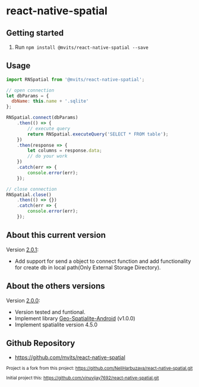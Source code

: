 
# react-native-spatial


## Getting started

1. Run `npm install @mvits/react-native-spatial --save`


## Usage
```javascript
import RNSpatial from '@mvits/react-native-spatial';

// open connection
let dbParams = {
  dbName: this.name + '.sqlite'
};

RNSpatial.connect(dbParams)
    .then(() => {
		// execute query
        return RNSpatial.executeQuery('SELECT * FROM table');
	})
	.then(response => {
		let columns = response.data;
		// do your work
	})
	.catch(err => {
		console.error(err);
	});

// close connection
RNSpatial.close()
	.then(() => {})
	.catch(err => {
		console.error(err);
	});
```
## About this current version

Version [2.0.1]():

* Add support for send a object to connect function and add functionality for create db in local path(Only External Storage Directory).

## About the others versions

Version [2.0.0](https://github.com/mvits/react-native-spatial/packages/272656):

* Version tested and funtional.
* Implement library [Geo-Spatialite-Android](https://github.com/mvits/Geo-Spatialite-Android/releases/tag/v1.0.0) (v1.0.0)
* Implement spatialite version 4.5.0

## Github Repository
* https://github.com/mvits/react-native-spatial

<sub>

Project is a fork from this project:
https://github.com/NeliHarbuzava/react-native-spatial.git  



Initial project this:
https://github.com/vinuvijay7692/react-native-spatial.git
</sup>
